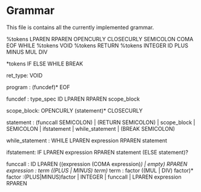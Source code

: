 # Grammar

This file is contains all the currently implemented grammar.

%tokens LPAREN RPAREN OPENCURLY CLOSECURLY SEMICOLON COMA EOF WHILE
%tokens VOID
%tokens RETURN
%tokens INTEGER ID PLUS MINUS MUL DIV


*tokens IF ELSE WHILE BREAK

ret_type: VOID

program : (funcdef)* EOF

funcdef : type_spec ID LPAREN RPAREN scope_block

scope_block: OPENCURLY (statement)* CLOSECURLY

statement : (funccall SEMICOLON)
            | (RETURN SEMICOLON)
            | scope_block
            | SEMICOLON
            | ifstatement
            | while_statement
            | (BREAK SEMICOLON)

while_statement : WHILE LPAREN expression RPAREN statement


ifstatement: IF LPAREN expression RPAREN statement (ELSE statement)?


funccall : ID LPAREN ((expression (COMA expression)*) | empty) RPAREN
expression   : term ((PLUS | MINUS) term)*
term   : factor ((MUL | DIV) factor)*
factor :(PLUS|MINUS)factor | INTEGER | funccall | LPAREN expression RPAREN
